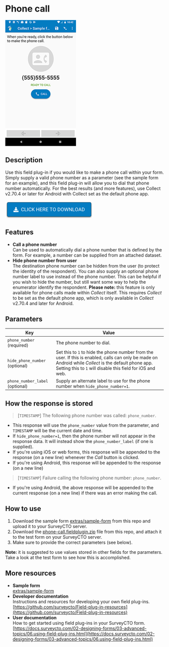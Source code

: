 # Phone call

![](extras/phone-call.jpg)

## Description

Use this field plug-in if you would like to make a phone call within your form. Simply supply a valid phone number as a parameter (see the sample form for an example), and this field plug-in will allow you to dial that phone number automatically. For the best results (and more features), use Collect v2.70.4 or later for Android with Collect set as the default phone app.

[![Download now](extras/download-button.png)](https://github.com/surveycto/phone-call/raw/master/phone-call.fieldplugin.zip)

## Features

* **Call a phone number**  
  Can be used to automatically dial a phone number that is defined by the form. For example, a number can be supplied from an attached dataset.
* **Hide phone number from user**  
  The destination phone number can be hidden from the user (to protect the identity of the respondent). You can also supply an optional phone number label to use instead of the phone number. This can be helpful if you wish to hide the number, but still want some way to help the enumerator identify the respondent. **Please note:** this feature is only available for phone calls made within _Collect_ itself. This requires _Collect_ to be set as the default phone app, which is only available in _Collect_ v2.70.4 and later for Android.

## Parameters

| Key | Value |
| --- | --- |
| `phone_number` (required) | The phone number to dial. |
| `hide_phone_number` (optional) | Set this to `1` to hide the phone number from the user. If this is enabled, calls can only be made on Android while _Collect_ is the default phone app. Setting this to `1` will disable this field for iOS and web. |
| `phone_number_label` (optional) | Supply an alternate label to use for the phone number when `hide_phone_number=1`. |

## How the response is stored

> [`TIMESTAMP`] The following phone number was called:  `phone_number`.

* This response will use the `phone_number` value from the parameter, and `TIMESTAMP` will be the current date and time.
* If `hide_phone_number=1`, then the phone number will not appear in the response data. It will instead show the `phone_number_label` (if one is supplied).
* If you're using iOS or web forms, this response will be appended to the response (on a new line) whenever the _Call_ button is clicked.
* If you're using Android, this response will be appended to the response (on a new line)

> [`TIMESTAMP`] Failure calling the following phone number: `phone_number`.

* If you're using Android, the above response will be appended to the current response (on a new line) if there was an error making the call.

## How to use

1. Download the sample form [extras/sample-form](https://github.com/surveycto/phone-call/raw/master/extras/sample-form/Phone%20call%20sample%20form.xlsx) from this repo and upload it to your SurveyCTO server.
1. Download the [phone-call.fieldplugin.zip](https://github.com/surveycto/phone-call/raw/master/phone-call.fieldplugin.zip) file from this repo, and attach it to the test form on your SurveyCTO server.
1. Make sure to provide the correct parameters (see below).



**Note:** it is suggested to use values stored in other fields for the parameters. Take a look at the test form to see how this is accomplished.

## More resources

* **Sample form**  
[extras/sample-form](https://github.com/surveycto/phone-call/raw/master/extras/sample-form/Phone%20call%20sample%20form.xlsx)
* **Developer documentation**  
Instructions and resources for developing your own field plug-ins.  
[https://github.com/surveycto/Field-plug-in-resources](https://github.com/surveycto/Field-plug-in-resources)
* **User documentation**  
How to get started using field plug-ins in your SurveyCTO form.  
[https://docs.surveycto.com/02-designing-forms/03-advanced-topics/06.using-field-plug-ins.html](https://docs.surveycto.com/02-designing-forms/03-advanced-topics/06.using-field-plug-ins.html)
